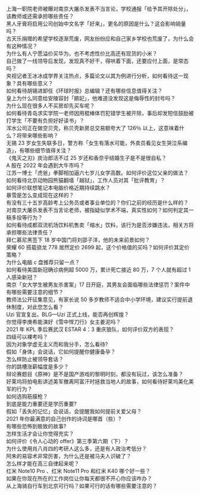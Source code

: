 上海一职院老师被曝对南京大屠杀发表不当言论，学校通报「给予其开除处分」，该教师或还需承担哪些责任？  
黑人牙膏将启用公司创始中文名字「好来」，更名的原因是什么？这会影响销量吗？  
古天乐捐赠的希望学校逐渐荒废，网友纷纷应和自己家乡学校也荒废了，为什么会有这种情况？  
为什么有人宁愿溢价买华为，也不考虑性价比高还有现货的小米？  
自己做了一线领导后发现，发现真不好干，得哄着下面，还要应付上面，是常态吗？  
央视记者王冰冰成学界关注热点，多篇论文以其为例进行分析，如何看待这一现象？具有哪些意义？  
如何看待胡锡进卸任《环球时报》总编辑？还有哪些信息值得关注？  
皇上为什么同意给安陵容封「鹂妃」，他难道没发现这是侮辱性的封号吗？  
为什么现在很多人不买房却先买车呢？  
如何看待青岛求实学院一老师因用棍棒体罚犯错学生被开除，事后却发短信鼓励被打学生「不要有负担好好读书」？  
浑水公司正在做空贝壳，称贝壳新房总交易额夸大了 126％ 以上，这意味着什么？将带来哪些影响？  
无锡 23 岁女生失联多日，警方称「女生有落水可能，外卖员看见女生哭泣系编造」，有哪些细节值得关注？  
《鬼灭之刃》炭治郎活不过 25 岁还和香奈乎结婚生子是不是很自私？  
A 股在 2022 年会遇到大牛市吗？  
江苏一博士「虎爸」拳脚相加逼六七岁儿女学高数。如何评价这位父亲的做法？  
如何看待北京动物园熊猫翻墙「越狱」，工作人员对其「批评教育」？  
如何评价联想笔记本电脑价格近期持续跳水？  
暴雪是怎么变成现在这样的？  
有没有三十五岁高龄考上公务员或者事业单位的？你们之前的经历是什么样的？  
对南京大屠杀发表不当言论老师，被指疑似学术不端，真实性如何？如何判定其一稿多投等行为？  
如何看待成都双流机场饮料机售卖「缩水」饮料，该行为是否涉嫌违法，相关方将承担哪些法律责任？  
拜仁慕尼黑签下 18 岁中国门将刘邵子洋，他的未来前景如何？  
荣耀 60 搭载骁龙 778 居然定价 2699 起，这个价格值的买吗？如何评价其定价策略？  
为什么电脑 c 盘推荐只留一点？  
如何看待美国新冠确诊病例超 5000 万，累计死亡接近 80 万，7 个人就有超过 1 人感染新冠？  
南京「女大学生被男友杀害案」17 日开庭，其男友会面临哪些法律惩罚？案件中有哪些需要注意的细节？  
教师法公开征集意见，有家长说 50 多岁教师不适合中小学环境，建议实行提前退休制度，对此您怎么看？  
Uzi 官宣复出，BLG—Uzi 正式上线，能否再创辉煌？  
你觉得李庚希能演好《雪中悍刀行》女主姜泥吗？  
2021 年 KPL 季后赛武汉 ESTAR 4：3 重庆狼队，如何评价双方的表现？  
四级可以裸考吗？  
因为对象学虚无主义而和我分手，怎么看待?  
假如「身体」会说话，它如何提醒你健康备孕？  
怎么样防止被领导套话？  
你的跳槽涨薪幅度是多少？  
辩论赛题目《原神》是不是国产游戏的黎明时刻，都没有玩过，该怎么准备？  
好莱坞将拍电影讲述美军撤离阿富汗时拯救当地人的故事，如何看待好莱坞美化美军的行为？  
如何选购筋膜枪？  
到底是能力重要还是学历重要?  
假如「丢失的记忆」会说话，会提醒我如何提前关爱父母？  
2021 年你最满意的自己创作的诗词是哪首（些）?  
有哪些恐怖到极致的故事?  
怎样生活才会让你觉得充实？  
如何评价《令人心动的 offer》第三季第六期（下）？  
为什么使用肖八肖四的考研人这么多，还是有人政治考低分？  
阿朱的易容术非常厉害，为什么还是被马夫人识破了？  
怎么样才能在高三自律起来呢？  
红米 Note10 Pro 、红米 Note11 Pro 和红米 K40 哪个好一些？  
如果在你现在所在的工作岗位让你每天都很不开心你应该咋办？  
从上海骑自行车到北京可行吗？如果可行的话有哪些需要注意的？  
